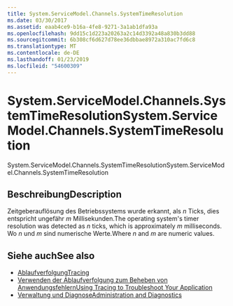 ```yaml
---
title: System.ServiceModel.Channels.SystemTimeResolution
ms.date: 03/30/2017
ms.assetid: eaab4ce9-b16a-4fe8-9271-3a1ab1dfa93a
ms.openlocfilehash: 9dd15c1d223a20263a2c14d3392a48a830b3dd88
ms.sourcegitcommit: 6b308cf6d627d78ee36dbbae8972a310ac7fd6c8
ms.translationtype: MT
ms.contentlocale: de-DE
ms.lasthandoff: 01/23/2019
ms.locfileid: "54600309"
---
```

# <a name="systemservicemodelchannelssystemtimeresolution"></a><span data-ttu-id="9b552-102">System.ServiceModel.Channels.SystemTimeResolution</span><span class="sxs-lookup"><span data-stu-id="9b552-102">System.ServiceModel.Channels.SystemTimeResolution</span></span>
<span data-ttu-id="9b552-103">System.ServiceModel.Channels.SystemTimeResolution</span><span class="sxs-lookup"><span data-stu-id="9b552-103">System.ServiceModel.Channels.SystemTimeResolution</span></span>  
  
## <a name="description"></a><span data-ttu-id="9b552-104">Beschreibung</span><span class="sxs-lookup"><span data-stu-id="9b552-104">Description</span></span>  
 <span data-ttu-id="9b552-105">Zeitgeberauflösung des Betriebssystems wurde erkannt, als *n* Ticks, dies entspricht ungefähr *m* Millisekunden.</span><span class="sxs-lookup"><span data-stu-id="9b552-105">The operating system's timer resolution was detected as *n* ticks, which is approximately *m* milliseconds.</span></span> <span data-ttu-id="9b552-106">Wo *n* und *m* sind numerische Werte.</span><span class="sxs-lookup"><span data-stu-id="9b552-106">Where *n* and *m* are numeric values.</span></span>  
  
## <a name="see-also"></a><span data-ttu-id="9b552-107">Siehe auch</span><span class="sxs-lookup"><span data-stu-id="9b552-107">See also</span></span>
- [<span data-ttu-id="9b552-108">Ablaufverfolgung</span><span class="sxs-lookup"><span data-stu-id="9b552-108">Tracing</span></span>](../../../../../docs/framework/wcf/diagnostics/tracing/index.md)
- [<span data-ttu-id="9b552-109">Verwenden der Ablaufverfolgung zum Beheben von Anwendungsfehlern</span><span class="sxs-lookup"><span data-stu-id="9b552-109">Using Tracing to Troubleshoot Your Application</span></span>](../../../../../docs/framework/wcf/diagnostics/tracing/using-tracing-to-troubleshoot-your-application.md)
- [<span data-ttu-id="9b552-110">Verwaltung und Diagnose</span><span class="sxs-lookup"><span data-stu-id="9b552-110">Administration and Diagnostics</span></span>](../../../../../docs/framework/wcf/diagnostics/index.md)
